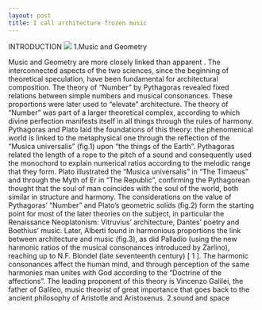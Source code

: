 ```yaml
---
layout: post
title: I call architecture frozen music
---
```


INTRODUCTION
 <img src="https://dl-web.dropbox.com/get/bha/website/website/gg-loop.github.io/images/0001-music_of_the_spheres_2.jpg?_subject_uid=16334624&w=AADov5jkamwr-BgwrxoeUikWD-TyYj4hErIBFGx7a27Afw">
1.Music and Geometry

Music and Geometry are more closely linked than apparent . The interconnected aspects of the two sciences,
since the beginning of theoretical speculation, have been fundamental for architectural composition.
The theory of “Number” by Pythagoras revealed fixed relations between simple numbers and musical consonances.
These proportions were later used to “elevate” architecture. The theory of “Number” was part of a
larger theoretical complex, according to which divine perfection manifests itself in all things through the rules
of harmony. Pythagoras and Plato laid the foundations of this theory: the phenomenical world is linked to
the metaphysical one through the reflection of the “Musica universalis” (fig.1) upon “the things of the Earth”.
Pythagoras related the length of a rope to the pitch of a sound and consequently used the monochord to explain
numerical ratios according to the melodic range that they form. Plato illustrated the “Musica universalis”
in “The Timaeus” and through the Myth of Er in “The Republic”, confirming the Pythagorean thought that the
soul of man coincides with the soul of the world, both similar in structure and harmony. The considerations on
the value of Pythagoras’ “Number” and Plato’s geometric solids (fig.2) form the starting point for most of the
later theories on the subject, in particular the Renaissance Neoplatonism: Vitruvius’ architecture, Dantes’ poetry
and Boethius’ music. Later, Alberti found in harmonious proportions the link between architecture and music
(fig.3), as did Palladio (using the new harmonic ratios of the musical consonances introduced by Zarlino),
reaching up to N.F. Blondel (late seventeenth century) [ 1 ].
The harmonic consonances affect the human mind, and through perception of the same harmonies man unites
with God according to the “Doctrine of the affections”. The leading proponent of this theory is Vincenzo Galilei,
the father of GaIileo, music theorist of great importance that goes back to the ancient philosophy of Aristotle
and Aristoxenus.
2.sound and space
